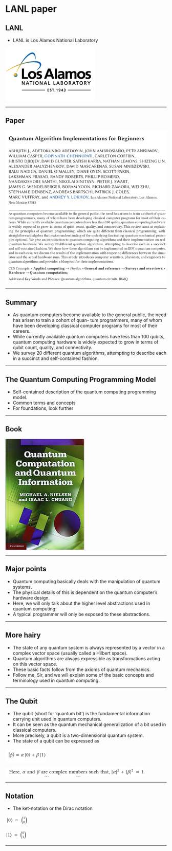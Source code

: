# LANL paper

## LANL
* LANL is Los Alamos National Laboratory

![](../images/38-lanl.png)


---

## Paper

![](../images/39-paper.png)

---

## Summary


* As quantum computers become available to the general public, the need has arisen to train a cohort of quan-
tum programmers, many of whom have been developing classical computer programs for most of their careers. 
* While currently available quantum computers have less than 100 qubits, quantum computing hardware
is widely expected to grow in terms of qubit count, quality, and connectivity. 
* We survey 20 different quantum algorithms, attempting to describe each in a succinct
and self-contained fashion. 

---

## The Quantum Computing Programming Model

* Self-contained description of the quantum computing programming model.
* Common terms and concepts
* For foundations, look further

---

## Book

![](../images/40-qc-book.png)

---

## Major points

* Quantum computing basically deals with the manipulation of quantum systems. 
* The physical details of this is dependent on the quantum computer’s hardware design. 
* Here, we will only talk about the higher level abstractions used in quantum computing: 
* A typical programmer will only be exposed to these abstractions.

---

## More hairy

* The state of any quantum system is always represented by a vector in a complex vector space (usually called a Hilbert space). 
* Quantum algorithms are always expressible as transformations acting on this vector space. 
* These basic facts follow from the axioms of quantum mechanics. 
* Follow me, Sir, and we will explain some of the basic concepts and terminology used in
quantum computing.

---

## The Qubit

* The qubit (short for ‘quantum bit’) is the fundamental information carrying unit used in quantum computers. 
* It can be seen as the quantum mechanical generalization of a bit used in classical computers. 
* More precisely, a qubit is a two-dimensional quantum system. 
* The state of a qubit can be expressed as

![](../images/41-qubit.png)

![](../images/42-formula.png)


---

## Notation

* The ket-notation or the Dirac notation

![](../images/43-0.png)

![](../images/44-1.png)

---